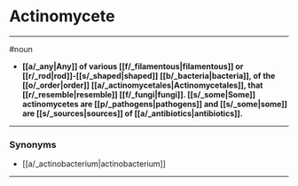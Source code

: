 # Actinomycete
---
#noun
- **[[a/_any|Any]] of various [[f/_filamentous|filamentous]] or [[r/_rod|rod]]-[[s/_shaped|shaped]] [[b/_bacteria|bacteria]], of the [[o/_order|order]] [[a/_actinomycetales|Actinomycetales]], that [[r/_resemble|resemble]] [[f/_fungi|fungi]]. [[s/_some|Some]] actinomycetes are [[p/_pathogens|pathogens]] and [[s/_some|some]] are [[s/_sources|sources]] of [[a/_antibiotics|antibiotics]].**
---
### Synonyms
- [[a/_actinobacterium|actinobacterium]]
---
